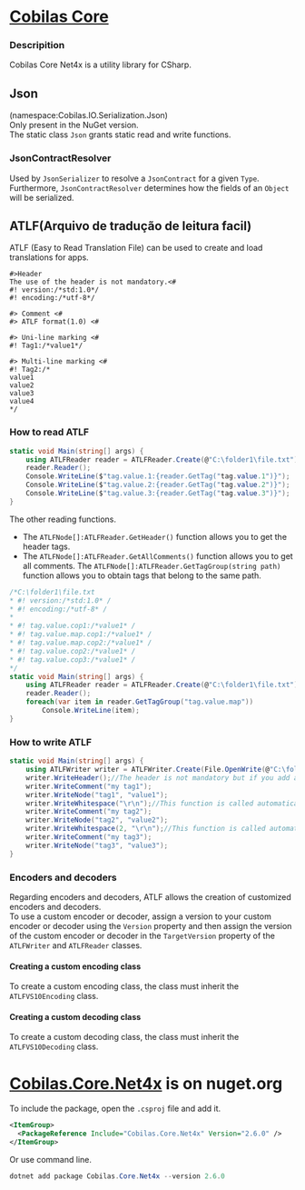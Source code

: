 # [Cobilas Core](https://belicusbr.github.io/com.cobilas.docs/mds/core-net4x-getting-started.html)
### Descripition
Cobilas Core Net4x is a utility library for CSharp.

## Json
(namespace:Cobilas.IO.Serialization.Json)<br>
Only present in the NuGet version.<br>
The static class `Json` grants static read and write functions.

### JsonContractResolver
Used by `JsonSerializer` to resolve a `JsonContract` for a given `Type`. 
Furthermore, `JsonContractResolver` determines how the fields of an `Object` will be serialized.

## ATLF(Arquivo de tradução de leitura facil)
ATLF (Easy to Read Translation File) can be used to create and load translations for apps.
```
#>Header
The use of the header is not mandatory.<#
#! version:/*std:1.0*/
#! encoding:/*utf-8*/

#> Comment <#
#> ATLF format(1.0) <#

#> Uni-line marking <#
#! Tag1:/*value1*/

#> Multi-line marking <#
#! Tag2:/*
value1
value2
value3
value4
*/
```
### How to read ATLF
```csharp
static void Main(string[] args) {
    using ATLFReader reader = ATLFReader.Create(@"C:\folder1\file.txt");
    reader.Reader();
    Console.WriteLine($"tag.value.1:{reader.GetTag("tag.value.1")}");
    Console.WriteLine($"tag.value.2:{reader.GetTag("tag.value.2")}");
    Console.WriteLine($"tag.value.3:{reader.GetTag("tag.value.3")}");
}
```
The other reading functions.
- The `ATLFNode[]:ATLFReader.GetHeader()` function allows you to get the header tags.
- The `ATLFNode[]:ATLFReader.GetAllComments()` function allows you to get all comments.
The `ATLFNode[]:ATLFReader.GetTagGroup(string path)` function allows you to obtain tags that belong to the same path.
```csharp
/*C:\folder1\file.txt
* #! version:/*std:1.0* /
* #! encoding:/*utf-8* /
* 
* #! tag.value.cop1:/*value1* /
* #! tag.value.map.cop1:/*value1* /
* #! tag.value.map.cop2:/*value1* /
* #! tag.value.cop2:/*value1* /
* #! tag.value.cop3:/*value1* /
*/
static void Main(string[] args) {
    using ATLFReader reader = ATLFReader.Create(@"C:\folder1\file.txt");
    reader.Reader();
    foreach(var item in reader.GetTagGroup("tag.value.map"))
        Console.WriteLine(item);
}
```
### How to write ATLF
```csharp
static void Main(string[] args) {
    using ATLFWriter writer = ATLFWriter.Create(File.OpenWrite(@"C:\folder1\file.txt"));
    writer.WriteHeader();//The header is not mandatory but if you add a header, call this function first.
    writer.WriteComment("my tag1");
    writer.WriteNode("tag1", "value1");
    writer.WriteWhitespace("\r\n");//This function is called automatically when the `Indent` property is `true`. By default the `Indent` property is `true`.
    writer.WriteComment("my tag2");
    writer.WriteNode("tag2", "value2");
    writer.WriteWhitespace(2, "\r\n");//This function is called automatically when the `Indent` property is `true`. By default the `Indent` property is `true`.
    writer.WriteComment("my tag3");
    writer.WriteNode("tag3", "value3");
}
```
### Encoders and decoders
Regarding encoders and decoders, ATLF allows the creation of customized encoders and decoders.<br>
To use a custom encoder or decoder, assign a version to your custom encoder or decoder using the `Version` property and then assign the version of the custom encoder or decoder in the `TargetVersion` property of the `ATLFWriter` and `ATLFReader` classes.<br>
#### Creating a custom encoding class
To create a custom encoding class, the class must inherit the `ATLFVS10Encoding` class.
#### Creating a custom decoding class
To create a custom decoding class, the class must inherit the `ATLFVS10Decoding` class.

# [Cobilas.Core.Net4x](https://www.nuget.org/packages/Cobilas.Core.Net4x) is on nuget.org
To include the package, open the `.csproj` file and add it.
```xml
<ItemGroup>
  <PackageReference Include="Cobilas.Core.Net4x" Version="2.6.0" />
</ItemGroup>
```
Or use command line.
```ps1
dotnet add package Cobilas.Core.Net4x --version 2.6.0
```
